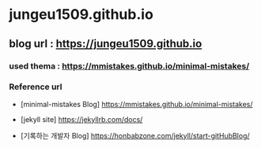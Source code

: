 jungeu1509.github.io
====================

blog url : https://jungeu1509.github.io
-------------------------------

### used thema : https://mmistakes.github.io/minimal-mistakes/

### Reference url

-	[minimal-mistakes Blog] https://mmistakes.github.io/minimal-mistakes/

-	[jekyll site] https://jekyllrb.com/docs/

-	[기록하는 개발자 Blog] https://honbabzone.com/jekyll/start-gitHubBlog/
